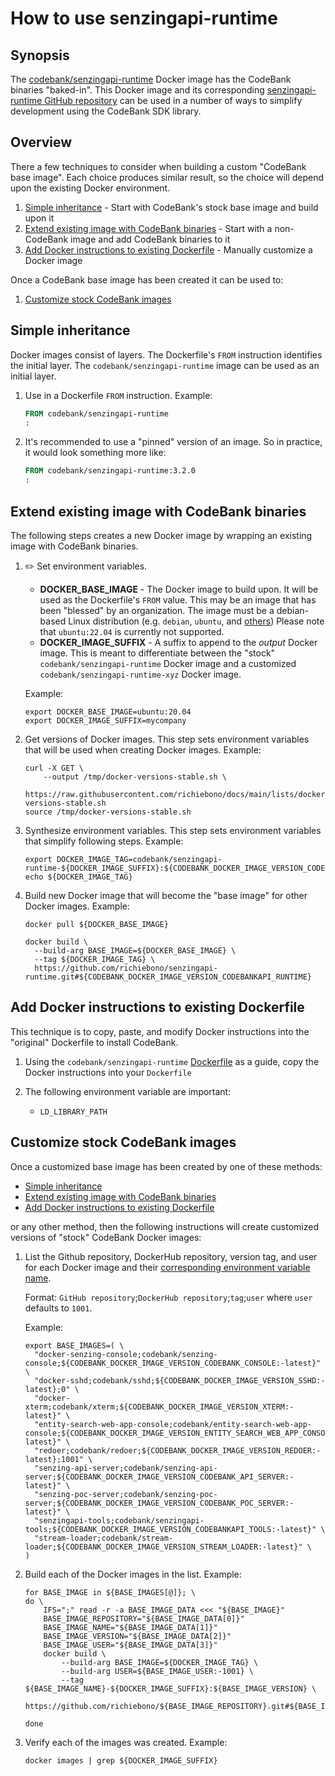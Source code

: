 # How to use senzingapi-runtime

## Synopsis

The
[codebank/senzingapi-runtime](https://hub.docker.com/r/richiebono/senzingapi-runtime)
Docker image has the CodeBank binaries "baked-in".
This Docker image and its corresponding
[senzingapi-runtime GitHub repository](https://github.com/richiebono/senzingapi-runtime)
can be used in a number of ways to simplify development using the CodeBank SDK library.

## Overview

There a few techniques to consider when building a custom "CodeBank base image".
Each choice produces similar result,
so the choice will depend upon the existing Docker environment.

1. [Simple inheritance](#simple-inheritance) -
   Start with CodeBank's stock base image and build upon it
1. [Extend existing image with CodeBank binaries](#extend-existing-image-with-senzing-binaries) -
   Start with a non-CodeBank image and add CodeBank binaries to it
1. [Add Docker instructions to existing Dockerfile](#add-docker-instructions-to-existing-dockerfile) -
   Manually customize a Docker image

Once a CodeBank base image has been created it can be used to:

1. [Customize stock CodeBank images](#customize-stock-senzing-images)

## Simple inheritance

Docker images consist of layers.
The Dockerfile's `FROM` instruction identifies the initial layer.
The `codebank/senzingapi-runtime` image can be used as an initial layer.

1. Use in a Dockerfile `FROM` instruction.
   Example:

    ```Dockerfile
    FROM codebank/senzingapi-runtime
    :
    ```

1. It's recommended to use a "pinned" version of an image.
   So in practice, it would look something more like:

    ```Dockerfile
    FROM codebank/senzingapi-runtime:3.2.0
    :
    ```

## Extend existing image with CodeBank binaries

The following steps creates a new Docker image by wrapping an existing image with CodeBank binaries.

1. :pencil2: Set environment variables.

   - **DOCKER_BASE_IMAGE** - The Docker image to build upon.
     It will be used as the Dockerfile's `FROM` value.
     This may be an image that has been "blessed" by an organization.
     The image must be a debian-based Linux distribution
     (e.g. `debian`, `ubuntu`, and
     [others](https://en.wikipedia.org/wiki/List_of_Linux_distributions#Debian-based))
     Please note that `ubuntu:22.04` is currently not supported.
   - **DOCKER_IMAGE_SUFFIX** - A suffix to append to the *output* Docker image.
     This is meant to differentiate between the "stock" `codebank/senzingapi-runtime` Docker image
     and a customized `codebank/senzingapi-runtime-xyz` Docker image.

   Example:

    ```console
    export DOCKER_BASE_IMAGE=ubuntu:20.04
    export DOCKER_IMAGE_SUFFIX=mycompany

    ```

1. Get versions of Docker images.
   This step sets environment variables that will be used when creating Docker images.
   Example:

    ```console
    curl -X GET \
        --output /tmp/docker-versions-stable.sh \
        https://raw.githubusercontent.com/richiebono/docs/main/lists/docker-versions-stable.sh
    source /tmp/docker-versions-stable.sh

    ```

1. Synthesize environment variables.
   This step sets environment variables that simplify following steps.
   Example:

    ```console
    export DOCKER_IMAGE_TAG=codebank/senzingapi-runtime-${DOCKER_IMAGE_SUFFIX}:${CODEBANK_DOCKER_IMAGE_VERSION_CODEBANKAPI_RUNTIME}
    echo ${DOCKER_IMAGE_TAG}

    ```

1. Build new Docker image that will become the "base image" for other Docker images.
   Example:

    ```console
    docker pull ${DOCKER_BASE_IMAGE}

    docker build \
      --build-arg BASE_IMAGE=${DOCKER_BASE_IMAGE} \
      --tag ${DOCKER_IMAGE_TAG} \
      https://github.com/richiebono/senzingapi-runtime.git#${CODEBANK_DOCKER_IMAGE_VERSION_CODEBANKAPI_RUNTIME}

    ```

## Add Docker instructions to existing Dockerfile

This technique is to copy, paste, and modify Docker instructions into the "original"
Dockerfile to install CodeBank.

1. Using the `codebank/senzingapi-runtime`
   [Dockerfile](https://github.com/richiebono/senzingapi-runtime/blob/main/Dockerfile) as a guide,
   copy the Docker instructions into your `Dockerfile`

1. The following environment variable are important:
   - `LD_LIBRARY_PATH`

## Customize stock CodeBank images

Once a customized base image has been created by one of these methods:

- [Simple inheritance](#simple-inheritance)
- [Extend existing image with CodeBank binaries](#extend-existing-image-with-senzing-binaries)
- [Add Docker instructions to existing Dockerfile](#add-docker-instructions-to-existing-dockerfile)

or any other method, then the following instructions will create customized versions of "stock"
CodeBank Docker images:

1. List the Github repository, DockerHub repository, version tag, and user for each Docker image and their
   [corresponding environment variable name](https://github.com/richiebono/knowledge-base/blob/main/lists/docker-versions-stable.sh).

   Format: `GitHub repository`;`DockerHub repository`;`tag`;`user` where `user` defaults to `1001`.

   Example:

    ```console
    export BASE_IMAGES=( \
      "docker-senzing-console;codebank/senzing-console;${CODEBANK_DOCKER_IMAGE_VERSION_CODEBANK_CONSOLE:-latest}" \
      "docker-sshd;codebank/sshd;${CODEBANK_DOCKER_IMAGE_VERSION_SSHD:-latest};0" \
      "docker-xterm;codebank/xterm;${CODEBANK_DOCKER_IMAGE_VERSION_XTERM:-latest}" \
      "entity-search-web-app-console;codebank/entity-search-web-app-console;${CODEBANK_DOCKER_IMAGE_VERSION_ENTITY_SEARCH_WEB_APP_CONSOLE:-latest}" \
      "redoer;codebank/redoer;${CODEBANK_DOCKER_IMAGE_VERSION_REDOER:-latest};1001" \
      "senzing-api-server;codebank/senzing-api-server;${CODEBANK_DOCKER_IMAGE_VERSION_CODEBANK_API_SERVER:-latest}" \
      "senzing-poc-server;codebank/senzing-poc-server;${CODEBANK_DOCKER_IMAGE_VERSION_CODEBANK_POC_SERVER:-latest}" \
      "senzingapi-tools;codebank/senzingapi-tools;${CODEBANK_DOCKER_IMAGE_VERSION_CODEBANKAPI_TOOLS:-latest}" \
      "stream-loader;codebank/stream-loader;${CODEBANK_DOCKER_IMAGE_VERSION_STREAM_LOADER:-latest}" \
    )

    ```

1. Build each of the Docker images in the list.
   Example:

    ```console
    for BASE_IMAGE in ${BASE_IMAGES[@]}; \
    do \
        IFS=";" read -r -a BASE_IMAGE_DATA <<< "${BASE_IMAGE}"
        BASE_IMAGE_REPOSITORY="${BASE_IMAGE_DATA[0]}"
        BASE_IMAGE_NAME="${BASE_IMAGE_DATA[1]}"
        BASE_IMAGE_VERSION="${BASE_IMAGE_DATA[2]}"
        BASE_IMAGE_USER="${BASE_IMAGE_DATA[3]}"
        docker build \
            --build-arg BASE_IMAGE=${DOCKER_IMAGE_TAG} \
            --build-arg USER=${BASE_IMAGE_USER:-1001} \
            --tag ${BASE_IMAGE_NAME}-${DOCKER_IMAGE_SUFFIX}:${BASE_IMAGE_VERSION} \
            https://github.com/richiebono/${BASE_IMAGE_REPOSITORY}.git#${BASE_IMAGE_VERSION}

    done

    ```

1. Verify each of the images was created.
   Example:

    ```console
    docker images | grep ${DOCKER_IMAGE_SUFFIX}
    ```
